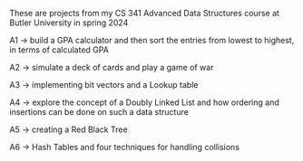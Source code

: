 These are projects from my CS 341 Advanced Data Structures course at Butler University in spring 2024

A1 -> build a GPA calculator and then sort the entries from lowest to highest, in terms of calculated GPA

A2 -> simulate a deck of cards and play a game of war

A3 -> implementing bit vectors and a Lookup table

A4 -> explore the concept of a Doubly Linked List and how ordering and insertions can be done on such a data structure

A5 -> creating a Red Black Tree

A6 -> Hash Tables and four techniques for handling collisions  
